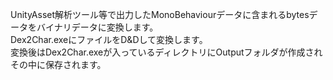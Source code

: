 UnityAsset解析ツール等で出力したMonoBehaviourデータに含まれるbytesデータをバイナリデータに変換します。  
Dex2Char.exeにファイルをD&Dして変換します。  
変換後はDex2Char.exeが入っているディレクトリにOutputフォルダが作成されその中に保存されます。
